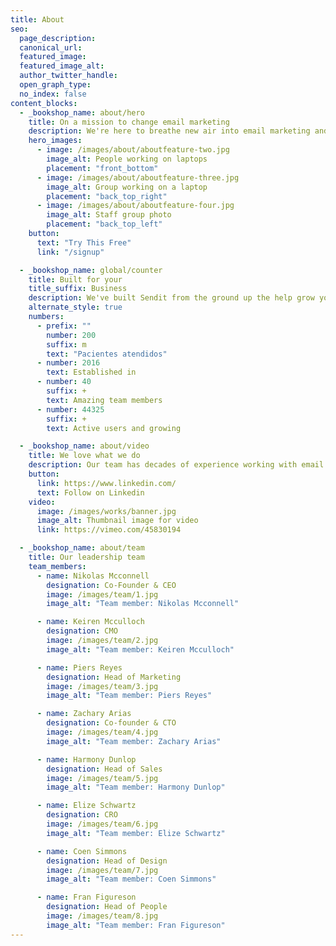 ```yaml
---
title: About
seo:
  page_description:
  canonical_url:
  featured_image:
  featured_image_alt:
  author_twitter_handle:
  open_graph_type:
  no_index: false
content_blocks:
  - _bookshop_name: about/hero
    title: On a mission to change email marketing
    description: We're here to breathe new air into email marketing and help grow your business.
    hero_images:
      - image: /images/about/aboutfeature-two.jpg
        image_alt: People working on laptops
        placement: "front_bottom"
      - image: /images/about/aboutfeature-three.jpg
        image_alt: Group working on a laptop
        placement: "back_top_right"
      - image: /images/about/aboutfeature-four.jpg
        image_alt: Staff group photo
        placement: "back_top_left"
    button:
      text: "Try This Free"
      link: "/signup"

  - _bookshop_name: global/counter
    title: Built for your
    title_suffix: Business
    description: We've built Sendit from the ground up the help grow your business faster.
    alternate_style: true
    numbers:
      - prefix: ""
        number: 200
        suffix: m
        text: "Pacientes atendidos"
      - number: 2016
        text: Established in
      - number: 40
        suffix: +
        text: Amazing team members
      - number: 44325
        suffix: +
        text: Active users and growing

  - _bookshop_name: about/video
    title: We love what we do
    description: Our team has decades of experience working with email marketing campaigns and we’re passionate about helping you connect with your customers.
    button:
      link: https://www.linkedin.com/
      text: Follow on Linkedin
    video:
      image: /images/works/banner.jpg
      image_alt: Thumbnail image for video
      link: https://vimeo.com/45830194

  - _bookshop_name: about/team
    title: Our leadership team
    team_members:
      - name: Nikolas Mcconnell
        designation: Co-Founder & CEO
        image: /images/team/1.jpg
        image_alt: "Team member: Nikolas Mcconnell"

      - name: Keiren Mcculloch
        designation: CMO
        image: /images/team/2.jpg
        image_alt: "Team member: Keiren Mcculloch"

      - name: Piers Reyes
        designation: Head of Marketing
        image: /images/team/3.jpg
        image_alt: "Team member: Piers Reyes"

      - name: Zachary Arias
        designation: Co-founder & CTO
        image: /images/team/4.jpg
        image_alt: "Team member: Zachary Arias"

      - name: Harmony Dunlop
        designation: Head of Sales
        image: /images/team/5.jpg
        image_alt: "Team member: Harmony Dunlop"

      - name: Elize Schwartz
        designation: CRO
        image: /images/team/6.jpg
        image_alt: "Team member: Elize Schwartz"

      - name: Coen Simmons
        designation: Head of Design
        image: /images/team/7.jpg
        image_alt: "Team member: Coen Simmons"

      - name: Fran Figureson
        designation: Head of People
        image: /images/team/8.jpg
        image_alt: "Team member: Fran Figureson"
---
```

